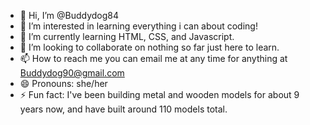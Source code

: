 - 👋 Hi, I’m @Buddydog84
- 👀 I’m interested in learning everything i can about coding!
- 🌱 I’m currently learning HTML, CSS, and Javascript.
- 💞️ I’m looking to collaborate on nothing so far just here to learn.
- 📫 How to reach me you can email me at any time for anything at Buddydog90@gmail.com
- 😄 Pronouns: she/her
- ⚡ Fun fact: I've been building metal and wooden models for about 9 years now, and have built around 110 models total.

<!---
Buddydog84/Buddydog84 is a ✨ special ✨ repository because its `README.md` (this file) appears on your GitHub profile.
You can click the Preview link to take a look at your changes.
--->
